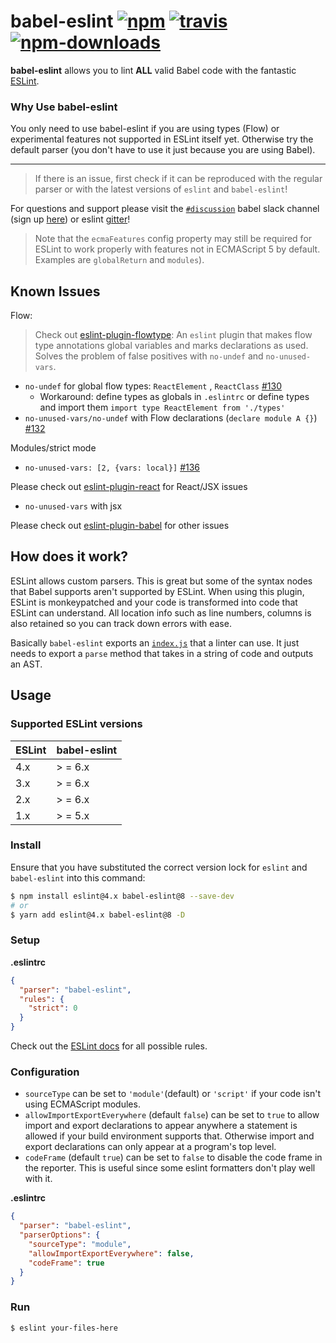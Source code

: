 # babel-eslint [![npm](https://img.shields.io/npm/v/babel-eslint.svg)](https://www.npmjs.com/package/babel-eslint) [![travis](https://img.shields.io/travis/babel/babel-eslint/master.svg)](https://travis-ci.org/babel/babel-eslint) [![npm-downloads](https://img.shields.io/npm/dm/babel-eslint.svg)](https://www.npmjs.com/package/babel-eslint)

**babel-eslint** allows you to lint **ALL** valid Babel code with the fantastic
[ESLint](https://github.com/eslint/eslint).

### Why Use babel-eslint

You only need to use babel-eslint if you are using types (Flow) or experimental features not supported in ESLint itself
yet. Otherwise try the default parser (you don't have to use it just because you are using Babel).

---

> If there is an issue, first check if it can be reproduced with the regular parser or with the latest versions of `eslint` and `babel-eslint`!

For questions and support please visit the [`#discussion`](https://babeljs.slack.com/messages/discussion/) babel slack
channel (sign up [here](https://github.com/babel/notes/issues/38)) or eslint [gitter](https://gitter.im/eslint/eslint)!

> Note that the `ecmaFeatures` config property may still be required for ESLint to work properly with features not in ECMAScript 5 by default. Examples are `globalReturn` and `modules`).

## Known Issues

Flow:
> Check out [eslint-plugin-flowtype](https://github.com/gajus/eslint-plugin-flowtype): An `eslint` plugin that makes flow type annotations global variables and marks declarations as used. Solves the problem of false positives with `no-undef` and `no-unused-vars`.

- `no-undef` for global flow types: `ReactElement`
  , `ReactClass` [#130](https://github.com/babel/babel-eslint/issues/130#issuecomment-111215076)
  - Workaround: define types as globals in `.eslintrc` or define types and import
    them `import type ReactElement from './types'`
- `no-unused-vars/no-undef` with Flow
  declarations (`declare module A {}`) [#132](https://github.com/babel/babel-eslint/issues/132#issuecomment-112815926)

Modules/strict mode

- `no-unused-vars: [2, {vars: local}]` [#136](https://github.com/babel/babel-eslint/issues/136)

Please check out [eslint-plugin-react](https://github.com/yannickcr/eslint-plugin-react) for React/JSX issues

- `no-unused-vars` with jsx

Please check out [eslint-plugin-babel](https://github.com/babel/eslint-plugin-babel) for other issues

## How does it work?

ESLint allows custom parsers. This is great but some of the syntax nodes that Babel supports aren't supported by ESLint.
When using this plugin, ESLint is monkeypatched and your code is transformed into code that ESLint can understand. All
location info such as line numbers, columns is also retained so you can track down errors with ease.

Basically `babel-eslint` exports an [`index.js`](/index.js) that a linter can use. It just needs to export a `parse`
method that takes in a string of code and outputs an AST.

## Usage

### Supported ESLint versions

ESLint | babel-eslint
------------ | -------------
4.x | > = 6.x
3.x | > = 6.x
2.x | > = 6.x
1.x | > = 5.x

### Install

Ensure that you have substituted the correct version lock for `eslint` and `babel-eslint` into this command:

```sh
$ npm install eslint@4.x babel-eslint@8 --save-dev
# or
$ yarn add eslint@4.x babel-eslint@8 -D
```

### Setup

**.eslintrc**

```json
{
  "parser": "babel-eslint",
  "rules": {
    "strict": 0
  }
}
```

Check out the [ESLint docs](http://eslint.org/docs/rules/) for all possible rules.

### Configuration

- `sourceType` can be set to `'module'`(default) or `'script'` if your code isn't using ECMAScript modules.
- `allowImportExportEverywhere` (default `false`) can be set to `true` to allow import and export declarations to appear
  anywhere a statement is allowed if your build environment supports that. Otherwise import and export declarations can
  only appear at a program's top level.
- `codeFrame` (default `true`) can be set to `false` to disable the code frame in the reporter. This is useful since
  some eslint formatters don't play well with it.

**.eslintrc**

```json
{
  "parser": "babel-eslint",
  "parserOptions": {
    "sourceType": "module",
    "allowImportExportEverywhere": false,
    "codeFrame": true
  }
}
```

### Run

```sh
$ eslint your-files-here
```
